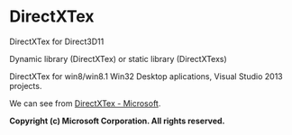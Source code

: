DirectXTex
==========

DirectXTex for Direct3D11

<p>Dynamic library (DirectXTex) or static library (DirectXTexs)</p>

<p>DirectXTex for win8/win8.1 Win32 Desktop aplications, Visual Studio 2013 projects.</p>
<p>We can see from <a href="http://go.microsoft.com/fwlink/?LinkId=248926">DirectXTex - Microsoft</a>.</p>
<p><b>Copyright (c) Microsoft Corporation. All rights reserved.</b></p>